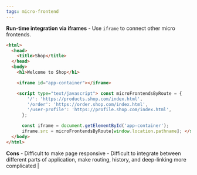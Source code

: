 ```yaml
---
tags: micro-frontend
---
```


**Run-time integration via iframes** - Use `iframe` to connect other micro frontends.

``` html
<html>
  <head>
    <title>Shop</title>
  </head>
  <body>
    <h1>Welcome to Shop</h1>

    <iframe id="app-container"></iframe>

    <script type="text/javascript"> const microFrontendsByRoute = {
        '/': 'https://products.shop.com/index.html',
        '/order': 'https://order.shop.com/index.html',
        '/user-profile': 'https://profile.shop.com/index.html',
      };

      const iframe = document.getElementById('app-container');
      iframe.src = microFrontendsByRoute[window.location.pathname]; </script>
  </body>
</html>
```

**Cons** - Difficult to make page responsive - Difficult to integrate between different parts of application, make routing, history, and deep-linking more complicated |